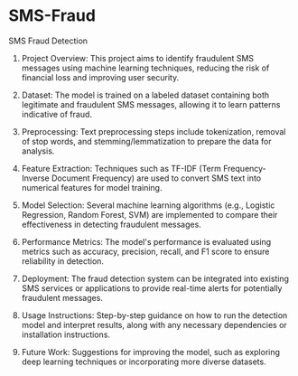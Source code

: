 # SMS-Fraud

SMS Fraud Detection

1.	Project Overview: This project aims to identify fraudulent SMS messages using machine learning techniques, reducing the risk of financial loss and improving user security.

2.	Dataset: The model is trained on a labeled dataset containing both legitimate and fraudulent SMS messages, allowing it to learn patterns indicative of fraud.

3.	Preprocessing: Text preprocessing steps include tokenization, removal of stop words, and stemming/lemmatization to prepare the data for analysis.

4.	Feature Extraction: Techniques such as TF-IDF (Term Frequency-Inverse Document Frequency) are used to convert SMS text into numerical features for model training.

5.	Model Selection: Several machine learning algorithms (e.g., Logistic Regression, Random Forest, SVM) are implemented to compare their effectiveness in detecting fraudulent messages.

6.	Performance Metrics: The model's performance is evaluated using metrics such as accuracy, precision, recall, and F1 score to ensure reliability in detection.

7.	Deployment: The fraud detection system can be integrated into existing SMS services or applications to provide real-time alerts for potentially fraudulent messages.

8.	Usage Instructions: Step-by-step guidance on how to run the detection model and interpret results, along with any necessary dependencies or installation instructions.

9.	Future Work: Suggestions for improving the model, such as exploring deep learning techniques or incorporating more diverse datasets.
